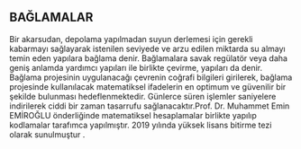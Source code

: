 ## BAĞLAMALAR
Bir akarsudan, depolama yapılmadan suyun derlemesi için gerekli kabarmayı sağlayarak istenilen seviyede ve arzu edilen miktarda su almayı temin eden yapılara bağlama denir. Bağlamalara savak regülatör veya daha geniş anlamda yardımcı yapıları ile birlikte çevirme, yapıları da denir.
Bağlama projesinin uygulanacağı çevrenin coğrafi bilgileri girilerek, bağlama projesinde
kullanılacak matematiksel ifadelerin en optimum ve güvenilir bir şekilde bulunması
hedeflenmektedir. Günlerce süren işlemler saniyelere indirilerek ciddi bir zaman tasarrufu
sağlanacaktır.Prof. Dr. Muhammet Emin EMİROĞLU önderliğinde matematiksel hesaplamalar birlikte yapılıp kodlamalar tarafımca yapılmıştır. 2019 yılında yüksek lisans bitirme tezi olarak sunulmuştur .
